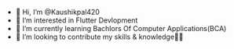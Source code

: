 - 👋 Hi, I’m @Kaushikpal420
- 👀 I’m interested in  Flutter Devlopment
- 🌱 I’m currently learning Bachlors Of Computer Applications(BCA)
- 💞️ I’m looking to contribute my skills & knowledge👨‍💻 
 

<!---
Kaushikpal420/Kaushikpal420 is a ✨ special ✨ repository because its `README.md` (this file) appears on your GitHub profile.
You can click the Preview link to take a look at your changes.
--->
